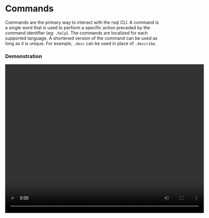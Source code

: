# Commands

Commands are the primary way to interact with the rsql CLI. A command is a single word that is used
to perform a specific action preceded by the command identifier (eg: `.help`). The commands are
localized for each supported language. A shortened version of the command can be used as long as it
is unique. For example, `.desc` can be used in place of `.describe`.

### Demonstration

<video width="640" height="480" controls>
  <source src="./demo.webm" type="video/webm">
  Your browser does not support the video tag.
</video>
